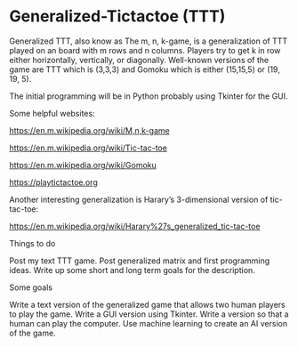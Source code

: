 # Generalized-Tictactoe (TTT)

Generalized TTT, also know as The m, n, k-game, is a generalization of TTT played on an board with m rows and n columns. Players try to get k in row either horizontally, vertically, or diagonally. Well-known versions of the game are TTT which is (3,3,3) and Gomoku which is either (15,15,5) or (19, 19, 5).

The initial programming will be in Python probably using Tkinter for the GUI.

Some helpful websites:

https://en.m.wikipedia.org/wiki/M,n,k-game

https://en.m.wikipedia.org/wiki/Tic-tac-toe

https://en.m.wikipedia.org/wiki/Gomoku

https://playtictactoe.org

Another interesting generalization is Harary’s 3-dimensional version of
tic-tac-toe:

https://en.m.wikipedia.org/wiki/Harary%27s_generalized_tic-tac-toe

Things to do

Post my text TTT game.
Post generalized matrix and first programming ideas.
Write up some short and long term goals for the description.

Some goals

Write a text version of the generalized game that allows two human players to play the game.
Write a GUI version using Tkinter.
Write a version so that a human can play the computer.
Use machine learning to create an AI version of the game.
